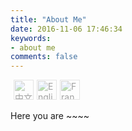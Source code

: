 ```yaml
---
title: "About Me"
date: 2016-11-06 17:46:34
keywords:
- about me
comments: false
---
```


<ul id="languageSwitchBar" onmouseout="focusOnSelectedLanguage()" style="display: flex;list-style-type: none;padding: 0;margin: 0;"> <li class="" onmouseover="focusOnMouseOverIcon(this)" style="padding-left: 5px;margin-left: 0;"> <a href="/about-cn" title="中文"><img src="http://res.cloudinary.com/dvlfojetn/image/upload/v1479601274/xiaojieli.com/lang_cn.png" alt="中文" style="width: 32px;height: 32px;opacity: 0.4;"></a> </li><li class="language-selected" onmouseover="focusOnMouseOverIcon(this)" style="padding-left: 5px;"> <a href="/about-en" title="English"><img src="http://res.cloudinary.com/dvlfojetn/image/upload/v1479601274/xiaojieli.com/lang_en.png" alt="English" style="width: 32px;height: 32px;opacity: 0.4;"></a> </li><li class="" onmouseover="focusOnMouseOverIcon(this)" style="padding-left: 5px;"> <a href="/about-fr" title="Français"><img src="http://res.cloudinary.com/dvlfojetn/image/upload/v1479601274/xiaojieli.com/lang_fr.png" alt="Français" style="width: 32px;height: 32px;opacity: 0.4;"></a> </li></ul>

Here you are ~~~~

<script>
focusOnSelectedLanguage()
function blurIcons() {
  var languages = document.querySelectorAll("#languageSwitchBar > li")
  languages.forEach(function(element) {
    element.querySelector("a > img").style.opacity = "0.4"
  })
}
function focusOnMouseOverIcon(element) {
  blurIcons();
  element.querySelector("a > img").style.opacity = "1"
}
function focusOnSelectedLanguage() {
  blurIcons()
  var languageSelected = document.querySelector("#languageSwitchBar > .language-selected")
 languageSelected.querySelector("a > img").style.opacity = "1"
}
</script>

